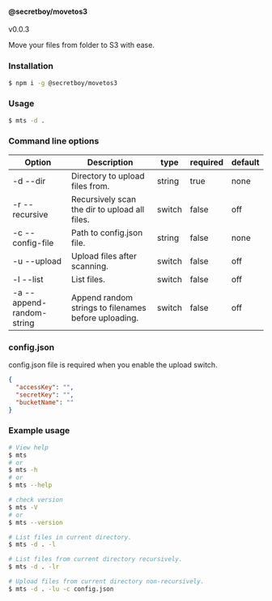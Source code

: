 #### @secretboy/movetos3

v0.0.3

Move your files from folder to S3 with ease.

### Installation

```bash
$ npm i -g @secretboy/movetos3
```

### Usage

```bash
$ mts -d .
```

### Command line options

| Option                    | Description                                          | type   | required | default |
| ------------------------- | ---------------------------------------------------- | ------ | -------- | ------- |
| -d --dir                  | Directory to upload files from.                      | string | true     | none    |
| -r --recursive            | Recursively scan the dir to upload all files.        | switch | false    | off     |
| -c --config-file          | Path to config.json file.                            | string | false    | none    |
| -u --upload               | Upload files after scanning.                         | switch | false    | off     |
| -l --list                 | List files.                                          | switch | false    | off     |
| -a --append-random-string | Append random strings to filenames before uploading. | switch | false    | off     |

### config.json

config.json file is required when you enable the upload switch.

```json
{
  "accessKey": "",
  "secretKey": "",
  "bucketName": ""
}
```

### Example usage

```bash
# View help
$ mts
# or
$ mts -h
# or
$ mts --help

# check version
$ mts -V
# or
$ mts --version

# List files in current directory.
$ mts -d . -l

# List files from current directory recursively.
$ mts -d . -lr

# Upload files from current directory non-recursively.
$ mts -d . -lu -c config.json
```
